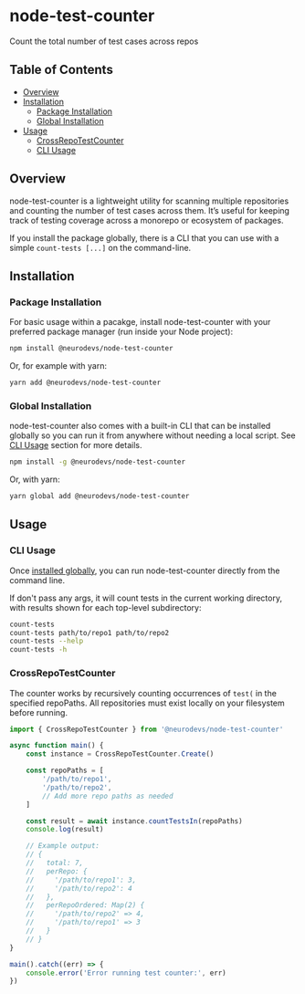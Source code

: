 # node-test-counter
Count the total number of test cases across repos

## Table of Contents
- [Overview](#overview)
- [Installation](#installation)
  - [Package Installation](#package-installation)
  - [Global Installation](#global-installation)
- [Usage](#usage)
  - [CrossRepoTestCounter](#crossrepotestcounter)
  - [CLI Usage](#cli-usage)

## Overview

node-test-counter is a lightweight utility for scanning multiple repositories and counting the number of test cases across them. It’s useful for keeping track of testing coverage across a monorepo or ecosystem of packages.

If you install the package globally, there is a CLI that you can use with a simple `count-tests [...]` on the command-line.

## Installation

### Package Installation

For basic usage within a pacakge, install node-test-counter with your preferred package manager (run inside your Node project):

```bash
npm install @neurodevs/node-test-counter
``` 

Or, for example with yarn:

```bash
yarn add @neurodevs/node-test-counter
```

### Global Installation

node-test-counter also comes with a built-in CLI that can be installed globally so you can run it from anywhere without needing a local script. See [CLI Usage](#cli-usage) section for more details.

```bash
npm install -g @neurodevs/node-test-counter
```

Or, with yarn:

```bash
yarn global add @neurodevs/node-test-counter
```

## Usage

### CLI Usage

Once [installed globally](#global-installation), you can run node-test-counter directly from the command line.

If don't pass any args, it will count tests in the current working directory, with results shown for each top-level subdirectory:

```bash
count-tests
count-tests path/to/repo1 path/to/repo2
count-tests --help
count-tests -h
```

### CrossRepoTestCounter

The counter works by recursively counting occurrences of `test(` in the specified repoPaths. All repositories must exist locally on your filesystem before running.

```typescript
import { CrossRepoTestCounter } from '@neurodevs/node-test-counter'

async function main() {
    const instance = CrossRepoTestCounter.Create()

    const repoPaths = [
        '/path/to/repo1',
        '/path/to/repo2',
        // Add more repo paths as needed
    ]

    const result = await instance.countTestsIn(repoPaths)
    console.log(result)

    // Example output:
    // {
    //   total: 7,
    //   perRepo: {
    //     '/path/to/repo1': 3,
    //     '/path/to/repo2': 4
    //   },
    //   perRepoOrdered: Map(2) {
    //     '/path/to/repo2' => 4,
    //     '/path/to/repo1' => 3
    //   }
    // }
}

main().catch((err) => {
    console.error('Error running test counter:', err)
})
```
